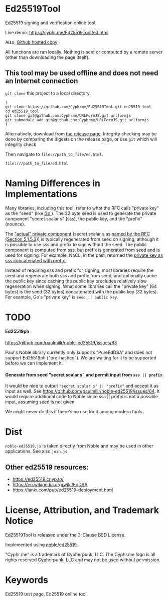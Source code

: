 # Ed25519Tool 
Ed25519 signing and verification online tool.

Live demo: https://cyphr.me/Ed25519Tool/ed.html

Also, [Github hosted copy](https://cyphrme.github.io/Ed25519Tool/ed.html)

All functions are ran locally.  Nothing is sent or computed by a remote server
(other than downloading the page itself).


## This tool may be used offline and does not need an Internet connection

`git clone` this project to a local directory.  

```
(
git clone https://github.com/Cyphrme/Ed25519Tool.git ed25519_tool
cd ed25519_tool 
git clone git@github.com:Cyphrme/URLFormJS.git urlformjs
git submodule add git@github.com:Cyphrme/URLFormJS.git urlformjs
)
```




Alternatively, download from [the release page](https://github.com/Cyphrme/Ed25519Tool/releases).  Integrity checking may be done by comparing the digests on the release page, or use `git` which will integrity check

Then navigate to `file://path_to_file/ed.html`.

```
file:///path_to_file/ed.html
```

# Naming Differences in Implementations
Many libraries, including this tool, refer to what the RFC calls "private key"
as the "seed" (like [Go ](https://pkg.go.dev/crypto/ed25519)). The 32 byte seed
is used to generate the private component "secret scalar s" (sss), the public
key, and the "prefix" (nounce).

The ["actual" private
component](https://github.com/paulmillr/noble-ed25519/blob/ffdc7026d70297754a825f6e991426188891d1de/index.ts#L903)
(secret scalar s as [named by the RFC (Section
5.1.5.3))](https://datatracker.ietf.org/doc/html/rfc8032#section-5.1.5") is
typically regenerated from seed on signing, although it is possible to use sss
and prefix to sign without the seed. The public component is computed from sss,
but prefix is generated from seed and is used for signing. For example, NaCL, in
the past, returned the [private key as sss concatenated with prefix
](https://blog.mozilla.org/warner/2011/11/29/ed25519-keys/#:~:text=%20is%20the%20private%20scalar).

Instead of requiring sss and prefix for signing, most libraries require the seed
and regenerate both sss and prefix from seed, and optionally cache the public
key since caching the public key precludes relatively slow regeneration when
signing.  What some libraries call the "private key" (64 bytes) is the seed (32
bytes) concatenated with the public key (32 bytes). For example, Go's "private
key" is `seed || public key`.   


# TODO
#### Ed25519ph
https://github.com/paulmillr/noble-ed25519/issues/63

Paul's Noble library currently only supports "PureEdDSA" and does not support
Ed25519ph ("pre-hashed").  We are waiting for it to be supported before we can
implement it. 


#### Generate from seed "secret scalar s" and permit input from `sss || prefix`
It would be nice to output `"secret scalar s" || "prefix"` and accept it as
input as well.  See https://github.com/paulmillr/noble-ed25519/issues/64.  It
would require additional code to Noble since sss || prefix is not a possible
input, assuming seed is not given.  

We  might never do this if there's no use for it among modern tools.  


# Dist
`noble-ed25519.js` is taken directly from Noble and may be used in other
applications. See also `join.js`.

## Other ed25519 resources:

- https://ed25519.cr.yp.to/
- https://en.wikipedia.org/wiki/EdDSA
- https://ianix.com/pub/ed25519-deployment.html


# License, Attribution, and Trademark Notice
Ed25519Tool is released under the 3-Clause BSD License.

Implemented using [noble/ed25519](https://github.com/paulmillr/noble-ed25519).

"Cyphr.me" is a trademark of Cypherpunk, LLC. The Cyphr.me logo is all rights
reserved Cypherpunk, LLC and may not be used without permission.

# Keywords
Ed25519 test page, Ed25519 online tool.  


